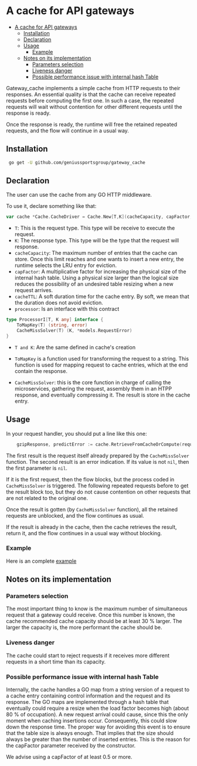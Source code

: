 # A cache for API gateways

- [A cache for API gateways](#a-cache-for-api-gateways)
	- [Installation](#installation)
	- [Declaration](#declaration)
	- [Usage](#usage)
		- [Example](#example)
	- [Notes on its implementation](#notes-on-its-implementation)
		- [Parameters selection](#parameters-selection)
		- [Liveness danger](#liveness-danger)
		- [Possible performance issue with internal hash Table](#possible-performance-issue-with-internal-hash-table)

Gateway_cache implements a simple cache from HTTP requests to their responses. An essential quality is that the cache can receive repeated requests before computing the first one. In such a case, the repeated requests will wait without contention for other different requests until the response is ready.

Once the response is ready, the runtime will free the retained repeated requests, and the flow will continue in a usual way.

## Installation

```Bash
 go get -U github.com/geniussportsgroup/gateway_cache
```

## Declaration

The user can use the cache from any GO HTTP middleware.  

To use it, declare something like that:  

```Go 
var cache *Cache.CacheDriver = Cache.New[T,K](cacheCapacity, capFactor, cacheTTL,mapper)
```

* `T`: This is the request type. This type will be receive to execute the request.
* `K`: The response type. This type will be the type that the request will response.
*   `cacheCapacity`: The maximum number of entries that the cache can store. Once this limit reaches and one wants to insert a new entry, the runtime selects the LRU entry for eviction.
*   `capFactor`: A multiplicative factor for increasing the physical size of the internal hash table. Using a physical size larger than the logical size reduces the possibility of an undesired table resizing when a new request arrives.
*   `cacheTTL`: A soft duration time for the cache entry. By soft, we mean that the duration does not avoid eviction.
*   `processor`: Is an interface with this contract

```Go
type ProcessorI[T, K any] interface {
	ToMapKey(T) (string, error)
	CacheMissSolver(T) (K, *models.RequestError) 
}
``` 

* `T and K`: Are the same defined in cache's creation 

* `ToMapKey` is a function used for transforming the request to a string. This function is used for mapping request to cache entries, which at the end contain the response.
*   `CacheMissSolver`: this is the core function in charge of calling the microservices, gathering the request, assembly them in an HTPP response, and eventually compressing it. The result is store in the cache entry.

## Usage

In your request handler, you should put a line like this one:  

```Go
    gzipResponse, predictError := cache.RetrieveFromCacheOrCompute(request)  
```

The first result is the request itself already prepared by the `CacheMissSolver` function. The second result is an error indication. If its value is not `nil`, then the first parameter is `nil`.  

If it is the first request, then the flow blocks, but the process coded in `CacheMissSolver` is triggered. The following repeated requests before to get the result block too, but they do not cause contention on other requests that are not related to the original one.  

Once the result is gotten (by `CacheMissSolver` function), all the retained requests are unblocked, and the flow continues as usual.  

If the result is already in the cache, then the cache retrieves the result, return it, and the flow continues in a usual way without blocking.

### Example

Here is an complete [example](https://github.com/geniussportsgroup/gateway_cache/blob/5ab788f7ade7b06b6c02e16d701ca04b382b6ad8/main/main.go#LL1)


## Notes on its implementation  

### Parameters selection

The most important thing to know is the maximum number of simultaneous request that a gateway could receive. Once this number is known, the cache recommended cache capacity should be at least 30 % larger. The larger the capacity is, the more performant the cache should be.

### Liveness danger

The cache could start to reject requests if it receives more different requests in a short time than its capacity.

### Possible performance issue with internal hash Table

Internally, the cache handles a GO map from a string version of a request to a cache entry containing control information and the request and its response. The GO maps are implemented through a hash table that eventually could require a resize when the load factor becomes high (about 80 % of occupation). A new request arrival could cause, since this the only moment when caching insertions occur. Consequently, this could slow down the response time. The proper way for avoiding this event is to ensure that the table size is always enough. That implies that the size should always be greater than the number of inserted entries. This is the reason for the capFactor parameter received by the constructor.

We advise using a capFactor of at least 0.5 or more.
